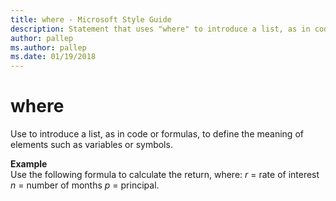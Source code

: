 ```yaml
---
title: where - Microsoft Style Guide
description: Statement that uses "where" to introduce a list, as in code or formulas, to define the meaning of elements such as variables or symbols with an example.
author: pallep
ms.author: pallep
ms.date: 01/19/2018
---
```


# where

Use to introduce a list, as in code or formulas, to define the meaning of elements such as variables or symbols.

**Example**  
Use the following formula to calculate the return, where: *r* = rate of interest *n* = number of months *p* = principal.
